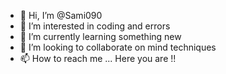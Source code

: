- 👋 Hi, I’m @Sami090
- 👀 I’m interested in coding and errors
- 🌱 I’m currently learning something new
- 💞️ I’m looking to collaborate on mind techniques 
- 📫 How to reach me ... Here you are !!

<!---
Sami090/Sami090 is a ✨ special ✨ repository because its `README.md` (this file) appears on your GitHub profile.
You can click the Preview link to take a look at your changes.
--->
